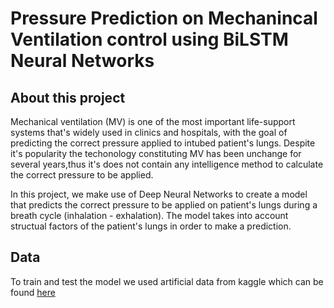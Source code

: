 # Pressure Prediction on Mechanincal Ventilation control using BiLSTM Neural Networks

## About this project

Mechanical ventilation (MV) is one of the most important life-support systems that's widely used in clinics and hospitals, with the goal of predicting the correct pressure applied to intubed patient's lungs. Despite it's popularity the techonology constituting  MV has been unchange for several years,thus it's does not contain any intelligence method to calculate the correct pressure to be applied.</br>

In this project, we  make use of Deep Neural Networks to create a model that predicts the correct pressure to be applied on patient's lungs during a breath cycle (inhalation - exhalation). The model takes into account structual factors of the patient's lungs in order to make a prediction.


## Data

To train and test the model we used artificial data from kaggle which can be found [here](https://www.kaggle.com/competitions/ventilator-pressure-prediction)




